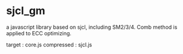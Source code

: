# sjcl_gm
a javascript library based on sjcl, including SM2/3/4.
Comb method is applied to ECC optimizing.

target : core.js
compressed : sjcl.js
